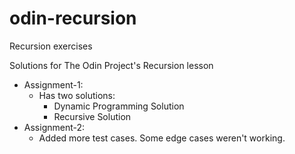 # odin-recursion
Recursion exercises

Solutions for The Odin Project's Recursion lesson

- Assignment-1:
  - Has two solutions:
    - Dynamic Programming Solution
    - Recursive Solution
- Assignment-2:
  - Added more test cases. Some edge cases weren't working.